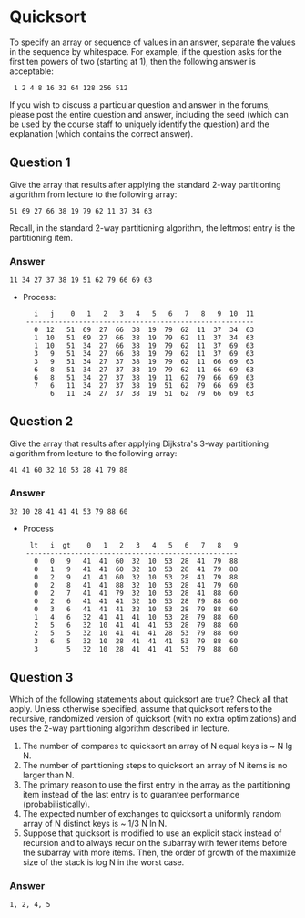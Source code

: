 # Quicksort 

To specify an array or sequence of values in an answer, separate the values in
the sequence by whitespace. For example, if the question asks for the first
ten powers of two (starting at 1), then the following answer is acceptable:

     1 2 4 8 16 32 64 128 256 512

If you wish to discuss a particular question and answer in the forums, please
post the entire question and answer, including the seed (which can be used by
the course staff to uniquely identify the question) and the explanation (which
contains the correct answer).


## Question 1

Give the array that results after applying the standard 2-way partitioning
algorithm from lecture to the following array:

    51 69 27 66 38 19 79 62 11 37 34 63 

Recall, in the standard 2-way partitioning algorithm, the leftmost entry is the partitioning item.

### Answer

    11 34 27 37 38 19 51 62 79 66 69 63


* Process:

```shell
      i   j    0   1   2   3   4   5   6   7   8   9  10  11 
    --------------------------------------------------------
      0  12   51  69  27  66  38  19  79  62  11  37  34  63  
      1  10   51  69  27  66  38  19  79  62  11  37  34  63  
      1  10   51  34  27  66  38  19  79  62  11  37  69  63  
      3   9   51  34  27  66  38  19  79  62  11  37  69  63  
      3   9   51  34  27  37  38  19  79  62  11  66  69  63  
      6   8   51  34  27  37  38  19  79  62  11  66  69  63  
      6   8   51  34  27  37  38  19  11  62  79  66  69  63  
      7   6   11  34  27  37  38  19  51  62  79  66  69  63  
          6   11  34  27  37  38  19  51  62  79  66  69  63  
```

## Question 2

Give the array that results after applying Dijkstra's 3-way partitioning
algorithm from lecture to the following array:

    41 41 60 32 10 53 28 41 79 88 


### Answer

    32 10 28 41 41 41 53 79 88 60

* Process

```shell
     lt   i  gt    0   1   2   3   4   5   6   7   8   9 
    ----------------------------------------------------
      0   0   9   41  41  60  32  10  53  28  41  79  88  
      0   1   9   41  41  60  32  10  53  28  41  79  88  
      0   2   9   41  41  60  32  10  53  28  41  79  88  
      0   2   8   41  41  88  32  10  53  28  41  79  60  
      0   2   7   41  41  79  32  10  53  28  41  88  60  
      0   2   6   41  41  41  32  10  53  28  79  88  60  
      0   3   6   41  41  41  32  10  53  28  79  88  60  
      1   4   6   32  41  41  41  10  53  28  79  88  60  
      2   5   6   32  10  41  41  41  53  28  79  88  60  
      2   5   5   32  10  41  41  41  28  53  79  88  60  
      3   6   5   32  10  28  41  41  41  53  79  88  60  
      3       5   32  10  28  41  41  41  53  79  88  60  
```

## Question 3

Which of the following statements about quicksort are true? Check all that apply. Unless otherwise specified, assume that quicksort refers to the recursive, randomized version of quicksort (with no extra optimizations) and uses the 2-way partitioning algorithm described in lecture.

1. The number of compares to quicksort an array of N equal keys is ~ N lg N.
2. The number of partitioning steps to quicksort an array of N items is no larger than N.
3. The primary reason to use the first entry in the array as the partitioning item instead of the last entry is to guarantee performance (probabilistically).
4. The expected number of exchanges to quicksort a uniformly random array of N distinct keys is ~ 1/3 N ln N.
5. Suppose that quicksort is modified to use an explicit stack instead of recursion and to always recur on the subarray with fewer items before the subarray with more items. Then, the order of growth of the maximize size of the stack is log N in the worst case.


### Answer

    1, 2, 4, 5

